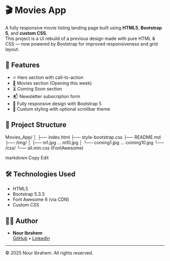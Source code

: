 # 🎬 Movies App

A fully responsive movie listing landing page built using **HTML5**, **Bootstrap 5**, and **custom CSS**.  
This project is a UI rebuild of a previous design made with pure HTML & CSS — now powered by Bootstrap for improved responsiveness and grid layout.

## 🚀 Features

- 🔥 Hero section with call-to-action  
- 🎥 Movies section (Opening this week)  
- ⏳ Coming Soon section  
- 📬 Newsletter subscription form  
- 📱 Fully responsive design with Bootstrap 5  
- 🎨 Custom styling with optional scrollbar theme  

## 📁 Project Structure

Movies_App/
│
├── index.html
├── style-bootstrap.css
├── README.md
├── /img/
│ ├── m1.jpg ... m10.jpg
│ └── coming1.jpg ... coming10.jpg
└── /css/
└── all.min.css (FontAwesome)

markdown
Copy
Edit

## 🛠️ Technologies Used

- HTML5  
- Bootstrap 5.3.3  
- Font Awesome 6 (via CDN)  
- Custom CSS  


## 🧑‍💻 Author

- **Nour Ibrahem**  
[GitHub](https://github.com/Nour-ibrahem30) • [LinkedIn](https://www.linkedin.com/in/nour-ibrahem-499172346/)

---

©️ 2025 Nour Ibrahem. All rights reserved.